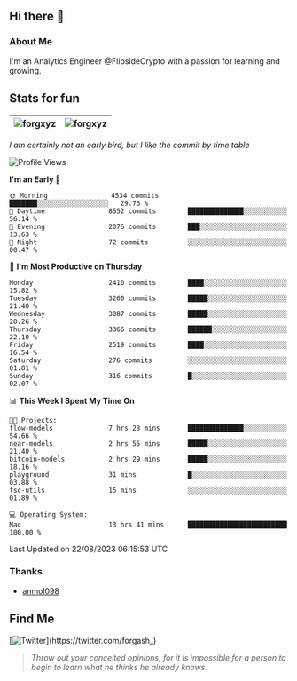## Hi there 👋

### About Me

I'm an Analytics Engineer @FlipsideCrypto with a passion for learning and growing.
  
## Stats for fun

| <img align="center" src="https://github-readme-streak-stats.herokuapp.com/?user=forgxyz&theme=tokyonight" alt="forgxyz" /> | <img align="center" src="https://github-readme-stats.vercel.app/api?username=forgxyz&theme=tokyonight&show_icons=true" alt="forgxyz" /> |
| ------------- |------------- |

*I am certainly not an early bird, but I like the commit by time table*  

<!--START_SECTION:waka-->
![Profile Views](http://img.shields.io/badge/Profile%20Views-0-blue)

**I'm an Early 🐤** 

```text
🌞 Morning                4534 commits        ███████░░░░░░░░░░░░░░░░░░   29.76 % 
🌆 Daytime                8552 commits        ██████████████░░░░░░░░░░░   56.14 % 
🌃 Evening                2076 commits        ███░░░░░░░░░░░░░░░░░░░░░░   13.63 % 
🌙 Night                  72 commits          ░░░░░░░░░░░░░░░░░░░░░░░░░   00.47 % 
```
📅 **I'm Most Productive on Thursday** 

```text
Monday                   2410 commits        ████░░░░░░░░░░░░░░░░░░░░░   15.82 % 
Tuesday                  3260 commits        █████░░░░░░░░░░░░░░░░░░░░   21.40 % 
Wednesday                3087 commits        █████░░░░░░░░░░░░░░░░░░░░   20.26 % 
Thursday                 3366 commits        ██████░░░░░░░░░░░░░░░░░░░   22.10 % 
Friday                   2519 commits        ████░░░░░░░░░░░░░░░░░░░░░   16.54 % 
Saturday                 276 commits         ░░░░░░░░░░░░░░░░░░░░░░░░░   01.81 % 
Sunday                   316 commits         █░░░░░░░░░░░░░░░░░░░░░░░░   02.07 % 
```


📊 **This Week I Spent My Time On** 

```text
🐱‍💻 Projects: 
flow-models              7 hrs 28 mins       ██████████████░░░░░░░░░░░   54.66 % 
near-models              2 hrs 55 mins       █████░░░░░░░░░░░░░░░░░░░░   21.40 % 
bitcoin-models           2 hrs 29 mins       █████░░░░░░░░░░░░░░░░░░░░   18.16 % 
playground               31 mins             █░░░░░░░░░░░░░░░░░░░░░░░░   03.88 % 
fsc-utils                15 mins             ░░░░░░░░░░░░░░░░░░░░░░░░░   01.89 % 

💻 Operating System: 
Mac                      13 hrs 41 mins      █████████████████████████   100.00 % 
```


 Last Updated on 22/08/2023 06:15:53 UTC
<!--END_SECTION:waka-->

### Thanks
 - [anmol098](https://github.com/anmol098/waka-readme-stats/)
  
## Find Me
[![Twitter](https://img.shields.io/twitter/url/https/twitter.com/forgash_.svg?style=social&label=Follow%20%40forgash_)](https://twitter.com/forgash_)


> *Throw out your conceited opinions, for it is impossible for a person to begin to learn what he thinks he already knows.* 

